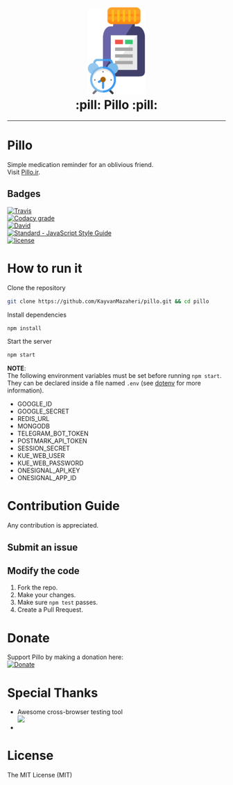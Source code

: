 <h1 align="center">
	<img height="200" src="https://github.com/KayvanMazaheri/pillo/raw/master/public/assets/image/pillo-logo.png" alt="Pillo Logo">
  <br>
  :pill: Pillo :pill:
	<br>
</h1>

---
# Pillo
Simple medication reminder for an oblivious friend.  
Visit [Pillo.ir](http://pillo.ir).

## Badges
[![Travis](https://img.shields.io/travis/KayvanMazaheri/pillo.svg?maxAge=600&style=flat-square)](https://travis-ci.org/KayvanMazaheri/pillo)  
[![Codacy grade](https://img.shields.io/codacy/grade/43a1001df5eb4c1a899029d8832e56f6.svg?maxAge=3600&style=flat-square)]()  
[![David](https://img.shields.io/david/KayvanMazaheri/pillo.svg?style=flat-square)](https://david-dm.org/KayvanMazaheri/pillo)  
[![Standard - JavaScript Style Guide](https://img.shields.io/badge/code_style-standard-brightgreen.svg?style=flat-square)](https://standardjs.com)  
[![license](https://img.shields.io/github/license/KayvanMazaheri/pillo.svg?style=flat-square)](https://github.com/KayvanMazaheri/pillo/blob/master/LICENSE)  

# How to run it
Clone the repository
```bash
git clone https://github.com/KayvanMazaheri/pillo.git && cd pillo
```
Install dependencies
```bash
npm install
```
Start the server
```bash
npm start
```

**NOTE**:  
The following environment variables must be set before running `npm start`.  
They can be declared inside a file named `.env` (see [dotenv](https://github.com/motdotla/dotenv#usage) for more information).  
+ GOOGLE_ID
+ GOOGLE_SECRET
+ REDIS_URL
+ MONGODB
+ TELEGRAM_BOT_TOKEN
+ POSTMARK_API_TOKEN
+ SESSION_SECRET
+ KUE_WEB_USER
+ KUE_WEB_PASSWORD
+ ONESIGNAL_API_KEY
+ ONESIGNAL_APP_ID

# Contribution Guide
Any contribution is appreciated.
## Submit an issue

## Modify the code
1. Fork the repo.
2. Make your changes.
3. Make sure `npm test` passes.
4. Create a Pull Rrequest.

# Donate
Support Pillo by making a donation here:  
[![Donate](https://img.shields.io/badge/$-Donation-green.svg?style=flat-square)](http://pillo.ir/about#donate)

# Special Thanks
+ Awesome cross-browser testing tool  
<a href="https://www.browserstack.com" target="_blank"><img width="200" src="https://www.browserstack.com/images/layout/browserstack-logo-600x315.png" atl="BroswerStack"></a>
+ 


# License
The MIT License (MIT)
